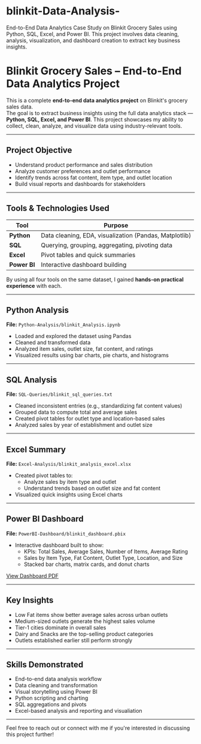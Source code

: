 # blinkit-Data-Analysis-
End-to-End Data Analytics Case Study on Blinkit Grocery Sales using Python, SQL, Excel, and Power BI.  This project involves data cleaning, analysis, visualization, and dashboard creation to extract key business insights.

# Blinkit Grocery Sales – End-to-End Data Analytics Project

This is a complete **end-to-end data analytics project** on Blinkit's grocery sales data.  
The goal is to extract business insights using the full data analytics stack — **Python, SQL, Excel, and Power BI**. This project showcases my ability to collect, clean, analyze, and visualize data using industry-relevant tools.

---

##  Project Objective

- Understand product performance and sales distribution
- Analyze customer preferences and outlet performance
- Identify trends across fat content, item type, and outlet location
- Build visual reports and dashboards for stakeholders

---

##  Tools & Technologies Used

| Tool        | Purpose                                               |
|-------------|--------------------------------------------------------|
| **Python**  | Data cleaning, EDA, visualization (Pandas, Matplotlib) |
| **SQL**     | Querying, grouping, aggregating, pivoting data         |
| **Excel**   | Pivot tables and quick summaries                       |
| **Power BI**| Interactive dashboard building                         |

By using all four tools on the same dataset, I gained **hands-on practical experience** with each.

---

##  Python Analysis

**File:** `Python-Analysis/blinkit_Analysis.ipynb`

- Loaded and explored the dataset using Pandas
- Cleaned and transformed data
- Analyzed item sales, outlet size, fat content, and ratings
- Visualized results using bar charts, pie charts, and histograms

---

##  SQL Analysis

**File:** `SQL-Queries/blinkit_sql_queries.txt`

- Cleaned inconsistent entries (e.g., standardizing fat content values)
- Grouped data to compute total and average sales
- Created pivot tables for outlet type and location-based sales
- Analyzed sales by year of establishment and outlet size

---

##  Excel Summary

**File:** `Excel-Analysis/blinkit_analysis_excel.xlsx`

- Created pivot tables to:
  - Analyze sales by item type and outlet
  - Understand trends based on outlet size and fat content
- Visualized quick insights using Excel charts

---

##  Power BI Dashboard

**File:** `PowerBI-Dashboard/blinkit_dashboard.pbix`

- Interactive dashboard built to show:
  - KPIs: Total Sales, Average Sales, Number of Items, Average Rating
  - Sales by Item Type, Fat Content, Outlet Type, Location, and Size
  - Stacked bar charts, matrix cards, and donut charts

[View Dashboard PDF](PowerBI-Dashboard/blinkit_dashboard.pdf)

---

##  Key Insights

- Low Fat items show better average sales across urban outlets
- Medium-sized outlets generate the highest sales volume
-  Tier-1 cities dominate in overall sales
-  Dairy and Snacks are the top-selling product categories
- Outlets established earlier still perform strongly

---

##  Skills Demonstrated

- End-to-end data analysis workflow
- Data cleaning and transformation
- Visual storytelling using Power BI
- Python scripting and charting
- SQL aggregations and pivots
- Excel-based analysis and reporting and visualiation

---

Feel free to reach out or connect with me if you're interested in discussing this project further!
